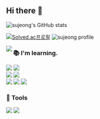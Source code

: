 ## Hi there 👋

<!--
**YunSuJeong/YunSuJeong** is a ✨ _special_ ✨ repository because its `README.md` (this file) appears on your GitHub profile.

Here are some ideas to get you started:

- 🔭 I’m currently working on ...
- 🌱 I’m currently learning ...
- 👯 I’m looking to collaborate on ...
- 🤔 I’m looking for help with ...
- 💬 Ask me about ...
- 📫 How to reach me: ...
- 😄 Pronouns: ...
- ⚡ Fun fact: ...
-->

![sujeong's GitHub stats](https://github-readme-stats.vercel.app/api?username=YunSuJeong&show_icons=true&bg_color=00000000)

[![Solved.ac프로필](http://mazassumnida.wtf/api/v2/generate_badge?boj=jennisu)](https://solved.ac/jennisu)
![sujeong profile](http://mazandi.herokuapp.com/api?handle=jennisu&theme=warm)


<img align="left" src="https://github-readme-stats.vercel.app/api/top-langs/?username=YunSuJeong&layout=compact">
<div>
  <h3>📚 I'm learning.</h3>   
  <img src="https://img.shields.io/badge/java-%23007396.svg?&style=flat-square&logo=java&logoColor=white"/>
  <img src="https://img.shields.io/badge/Spring-6DB33F?style=flat-square&logo=Spring&logoColor=white"/>
  <br>
  <img src="https://img.shields.io/badge/oracle-%23F80000.svg?&style=flat-square&logo=oracle&logoColor=white" />
  <img src="https://img.shields.io/badge/mysql-%234479A1.svg?&style=flat-square&logo=mysql&logoColor=white" />
  <br>
  <img src="https://img.shields.io/badge/jquery-%230769AD.svg?&style=flat-square&logo=jquery&logoColor=white" />
  <img src="https://img.shields.io/badge/javascript-%23F7DF1E.svg?&style=flat-square&logo=javascript&logoColor=black" />
  <img src="https://img.shields.io/badge/HTML5-E34F26?style=flat-square&logo=HTML5&logoColor=white"/>
  <h3>📁 Tools</h3>  
  <img src="https://img.shields.io/badge/Eclipse-2C2255?&style=flat-square&logo=Eclipse&logoColor=white" />
  <img src="https://img.shields.io/badge/github-%23181717.svg?&style=flat-square&logo=github&logoColor=white" />
</div>
